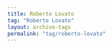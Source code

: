 ```yaml
---
title: Roberto Lovato
tag: "Roberto Lovato"
layout: archive-tags
permalink: "tag/roberto-lovato"
---
```

